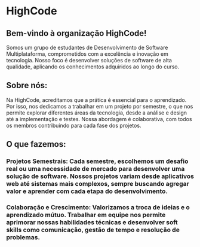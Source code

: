 # HighCode
## Bem-vindo à organização HighCode!

Somos um grupo de estudantes de Desenvolvimento de Software Multiplataforma, comprometidos com a excelência e inovação em tecnologia. Nosso foco é desenvolver soluções de software de alta qualidade, aplicando os conhecimentos adquiridos ao longo do curso.

## Sobre nós:

Na HighCode, acreditamos que a prática é essencial para o aprendizado. Por isso, nos dedicamos a trabalhar em um projeto por semestre, o que nos permite explorar diferentes áreas da tecnologia, desde a análise e design até a implementação e testes. Nossa abordagem é colaborativa, com todos os membros contribuindo para cada fase dos projetos.

## O que fazemos:

### Projetos Semestrais: Cada semestre, escolhemos um desafio real ou uma necessidade de mercado para desenvolver uma solução de software. Nossos projetos variam desde aplicativos web até sistemas mais complexos, sempre buscando agregar valor e aprender com cada etapa do desenvolvimento.

### Colaboração e Crescimento: Valorizamos a troca de ideias e o aprendizado mútuo. Trabalhar em equipe nos permite aprimorar nossas habilidades técnicas e desenvolver soft skills como comunicação, gestão de tempo e resolução de problemas.
